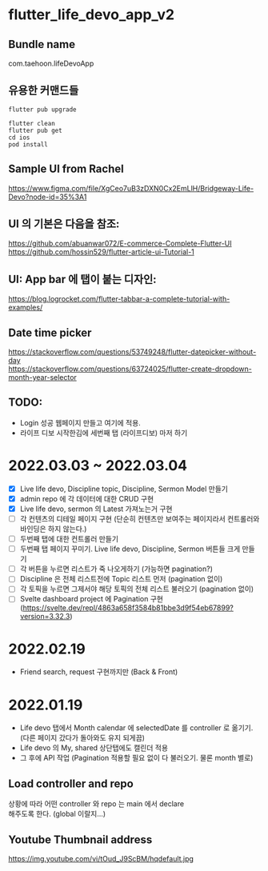 # flutter_life_devo_app_v2

## Bundle name  
com.taehoon.lifeDevoApp

## 유용한 커맨드들  
```
flutter pub upgrade

flutter clean
flutter pub get
cd ios
pod install  
```

## Sample UI from Rachel  
https://www.figma.com/file/XgCeo7uB3zDXN0Cx2EmLlH/Bridgeway-Life-Devo?node-id=35%3A1
## UI 의 기본은 다음을 참조:  
https://github.com/abuanwar072/E-commerce-Complete-Flutter-UI  
https://github.com/hossin529/flutter-article-ui-Tutorial-1  

## UI: App bar 에 탭이 붙는 디자인:  
https://blog.logrocket.com/flutter-tabbar-a-complete-tutorial-with-examples/  

## Date time picker  
https://stackoverflow.com/questions/53749248/flutter-datepicker-without-day  
https://stackoverflow.com/questions/63724025/flutter-create-dropdown-month-year-selector  



## TODO:  
- Login 성공 웹페이지 만들고 여기에 적용. 
- 라이프 디보 시작한김에 세번째 탭 (라이프디보) 마저 하기  

# 2022.03.03 ~ 2022.03.04    
- [X] Live life devo, Discipline topic, Discipline, Sermon Model 만들기  
- [X] admin repo 에 각 데이터에 대한 CRUD 구현  
- [X] Live life devo, sermon 의 Latest 가져노는거 구현  
- [ ] 각 컨텐츠의 디테일 페이지 구현 (단순히 컨텐츠만 보여주는 페이지라서 컨트롤러와 바인딩은 하지 않는다.)  
- [ ] 두번째 탭에 대한 컨트롤러 만들기  
- [ ] 두번째 탭 페이지 꾸미기. Live life devo, Discipline, Sermon 버튼들 크게 만들기  
- [ ] 각 버튼을 누르면 리스트가 죽 나오게하기 (가능하면 pagination?)  
- [ ] Discipline 은 전체 리스트전에 Topic 리스트 먼저 (pagination 없이)  
- [ ] 각 토픽을 누르면 그제서야 해당 토픽의 전체 리스트 불러오기 (pagination 없이)  
- [ ] Svelte dashboard project 에 Pagination 구현 (https://svelte.dev/repl/4863a658f3584b81bbe3d9f54eb67899?version=3.32.3)   

# 2022.02.19  
- Friend search, request 구현까지만 (Back & Front)  

# 2022.01.19  
- Life devo 탭에서 Month calendar 에 selectedDate 를 controller 로 옮기기. (다른 페이지 갔다가 돌아와도 유지 되게끔)  
- Life devo 의 My, shared 상단탭에도 캘린더 적용  
- 그 후에 API 작업 (Pagination 적용할 필요 없이 다 불러오기. 물론 month 별로)   

## Load controller and repo  
상황에 따라 어떤 controller 와 repo 는 main 에서 declare  
해주도록 한다.  (global 이랄지...)

## Youtube Thumbnail address  
https://img.youtube.com/vi/tOud_J9ScBM/hqdefault.jpg  


